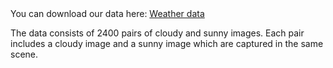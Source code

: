 
<html>
<head>
<meta charset="utf-8">
You can download our data here: <a href="https://portland-my.sharepoint.com/:u:/g/personal/yaodonghe2-c_ad_cityu_edu_hk/EdvynnO80YdEomlnM9NsRo8BZm2lg_eB6dZ1TTXTav-kyg?e=izHEFd">Weather data</a>
  
  
The data consists of 2400 pairs of cloudy and sunny images. Each pair includes a cloudy image and a sunny image which are captured in the same scene.
